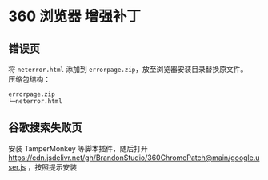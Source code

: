 # 360 浏览器 增强补丁

## 错误页
将 `neterror.html` 添加到 `errorpage.zip`，放至浏览器安装目录替换原文件。  
压缩包结构：
```
errorpage.zip
└─neterror.html
```

## 谷歌搜索失败页
安装 TamperMonkey 等脚本插件，随后打开 https://cdn.jsdelivr.net/gh/BrandonStudio/360ChromePatch@main/google.user.js ，按照提示安装
